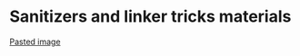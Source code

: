 # Sanitizers and linker tricks materials

[Pasted image](https://github.com/user-attachments/assets/41fce17f-d5e4-4ec5-9e1f-3c3f3db0185f)
